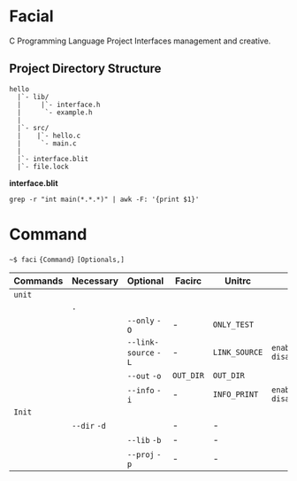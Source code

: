 # Facial
C Programming Language Project Interfaces management and creative.

## Project Directory Structure

```
hello
  |`- lib/
  |     |`- interface.h
  |      `- example.h
  |
  |`- src/
  |    |`- hello.c
  |     `- main.c
  |
  |`- interface.blit
  |`- file.lock
```

**interface.blit**
```
grep -r "int main(*.*.*)" | awk -F: '{print $1}'
```

# Command

`~$ faci` `{Command}` `[Optionals,]`

| Commands | Necessary | Optional | Facirc | Unitrc |  |
| --- | --- | --- | --- | --- | --- |
| `unit` |  |  |  |  |  |
|  | `.` |  |  |  |  |
|  |  | `--only` `-O` | - | `ONLY_TEST` |  |
|  |  | `--link-source` `-L` | - | `LINK_SOURCE` | `enable` `disable` |
|  |  | `--out` `-o` | `OUT_DIR` | `OUT_DIR` |  |
|  |  | `--info` `-i` | - | `INFO_PRINT` | `enable` `disable` |
| `Init` |  |  |  |  |  |
|  | `--dir` `-d` |  | - | - |  |
|  |  | `--lib` `-b` | - | - |  |
|  |  | `--proj` `-p` | - | - |  |
